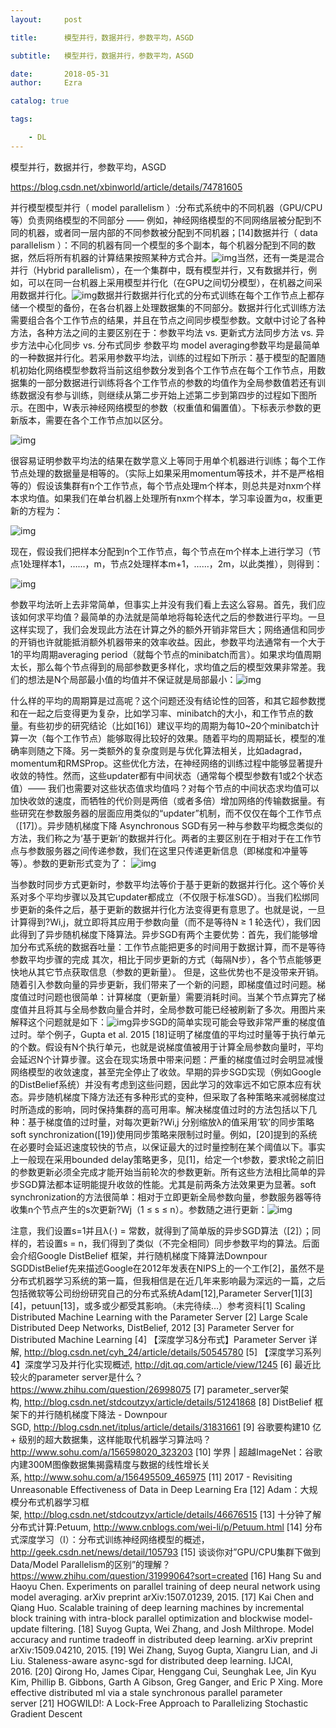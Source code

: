 ```yaml
---
layout:     post

title:      模型并行，数据并行，参数平均，ASGD

subtitle:   模型并行，数据并行，参数平均，ASGD

date:       2018-05-31
author:     Ezra

catalog: true

tags:

    - DL
---
```




模型并行，数据并行，参数平均，ASGD

<https://blog.csdn.net/xbinworld/article/details/74781605>

 并行模型模型并行（ model parallelism ）:分布式系统中的不同机器（GPU/CPU等）负责网络模型的不同部分 —— 例如，神经网络模型的不同网络层被分配到不同的机器，或者同一层内部的不同参数被分配到不同机器；[14]数据并行（ data parallelism ）：不同的机器有同一个模型的多个副本，每个机器分配到不同的数据，然后将所有机器的计算结果按照某种方式合并。![img](https://github.com/ezraxe/ezraxe.github.io/raw/master/img/Image(51).png)当然，还有一类是混合并行（Hybrid parallelism），在一个集群中，既有模型并行，又有数据并行，例如，可以在同一台机器上采用模型并行化（在GPU之间切分模型），在机器之间采用数据并行化。![img](https://github.com/ezraxe/ezraxe.github.io/raw/master/img/Image(52).png)数据并行数据并行化式的分布式训练在每个工作节点上都存储一个模型的备份，在各台机器上处理数据集的不同部分。数据并行化式训练方法需要组合各个工作节点的结果，并且在节点之间同步模型参数。文献中讨论了各种方法，各种方法之间的主要区别在于：参数平均法 vs. 更新式方法同步方法 vs. 异步方法中心化同步 vs. 分布式同步 参数平均 model averaging参数平均是最简单的一种数据并行化。若采用参数平均法，训练的过程如下所示：基于模型的配置随机初始化网络模型参数将当前这组参数分发到各个工作节点在每个工作节点，用数据集的一部分数据进行训练将各个工作节点的参数的均值作为全局参数值若还有训练数据没有参与训练，则继续从第二步开始上述第二步到第四步的过程如下图所示。在图中，W表示神经网络模型的参数（权重值和偏置值）。下标表示参数的更新版本，需要在各个工作节点加以区分。

![img](https://github.com/ezraxe/ezraxe.github.io/raw/master/img/Image(53).png)

很容易证明参数平均法的结果在数学意义上等同于用单个机器进行训练；每个工作节点处理的数据量是相等的。（实际上如果采用momentum等技术，并不是严格相等的）假设该集群有n个工作节点，每个节点处理m个样本，则总共是对nxm个样本求均值。如果我们在单台机器上处理所有nxm个样本，学习率设置为α，权重更新的方程为：

![img](https://github.com/ezraxe/ezraxe.github.io/raw/master/img/Image(54).png)

现在，假设我们把样本分配到n个工作节点，每个节点在m个样本上进行学习（节点1处理样本1，……，m，节点2处理样本m+1，……，2m，以此类推），则得到： 

![img](https://github.com/ezraxe/ezraxe.github.io/raw/master/img/Image(55).png)

参数平均法听上去非常简单，但事实上并没有我们看上去这么容易。首先，我们应该如何求平均值？最简单的办法就是简单地将每轮迭代之后的参数进行平均。一旦这样实现了，我们会发现此方法在计算之外的额外开销非常巨大；网络通信和同步的开销也许就能抵消额外机器带来的效率收益。因此，参数平均法通常有一个大于1的平均周期averaging period（就每个节点的minibatch而言）。如果求均值周期太长，那么每个节点得到的局部参数更多样化，求均值之后的模型效果非常差。我们的想法是N个局部最小值的均值并不保证就是局部最小：![img](https://github.com/ezraxe/ezraxe.github.io/raw/master/img/Image(56).png)

什么样的平均的周期算是过高呢？这个问题还没有结论性的回答，和其它超参数搅和在一起之后变得更为复杂，比如学习率、minibatch的大小，和工作节点的数量。有些初步的研究结论（比如[16]）建议平均的周期为每10~20个minibatch计算一次（每个工作节点）能够取得比较好的效果。随着平均的周期延长，模型的准确率则随之下降。另一类额外的复杂度则是与优化算法相关，比如adagrad，momentum和RMSProp。这些优化方法，在神经网络的训练过程中能够显著提升收敛的特性。然而，这些updater都有中间状态（通常每个模型参数有1或2个状态值）—— 我们也需要对这些状态值求均值吗？对每个节点的中间状态求均值可以加快收敛的速度，而牺牲的代价则是两倍（或者多倍）增加网络的传输数据量。有些研究在参数服务器的层面应用类似的“updater”机制，而不仅仅在每个工作节点（[17]）。异步随机梯度下降 Asynchronous SGD有另一种与参数平均概念类似的方法，我们称之为‘基于更新’的数据并行化。两者的主要区别在于相对于在工作节点与参数服务器之间传递参数，我们在这里只传递更新信息（即梯度和冲量等等）。参数的更新形式变为了： ![img](https://github.com/ezraxe/ezraxe.github.io/raw/master/img/Image(57).png)

当参数时同步方式更新时，参数平均法等价于基于更新的数据并行化。这个等价关系对多个平均步骤以及其它updater都成立（不仅限于标准SGD）。当我们松绑同步更新的条件之后，基于更新的数据并行化方法变得更有意思了。也就是说，一旦计算得到?Wi,j，就立即将其应用于参数向量（而不是等待N ≥ 1 轮迭代），我们因此得到了异步随机梯度下降算法。异步SGD有两个主要优势：首先，我们能够增加分布式系统的数据吞吐量：工作节点能把更多的时间用于数据计算，而不是等待参数平均步骤的完成 其次，相比于同步更新的方式（每隔N步），各个节点能够更快地从其它节点获取信息（参数的更新量）。 但是，这些优势也不是没带来开销。随着引入参数向量的异步更新，我们带来了一个新的问题，即梯度值过时问题。梯度值过时问题也很简单：计算梯度（更新量）需要消耗时间。当某个节点算完了梯度值并且将其与全局参数向量合并时，全局参数可能已经被刷新了多次。用图片来解释这个问题就是如下：![img](https://img-blog.csdn.net/20170729212026866?watermark/2/text/aHR0cDovL2Jsb2cuY3Nkbi5uZXQveGJpbndvcmxk/font/5a6L5L2T/fontsize/400/fill/I0JBQkFCMA==/dissolve/70/gravity/SouthEast)异步SGD的简单实现可能会导致非常严重的梯度值过时。举个例子，Gupta et al. 2015 [18]证明了梯度值的平均过时量等于执行单元的个数。假设有N个执行单元，也就是说梯度值被用于计算全局参数向量时，平均会延迟N个计算步骤。这会在现实场景中带来问题：严重的梯度值过时会明显减慢网络模型的收敛速度，甚至完全停止了收敛。早期的异步SGD实现（例如Google的DistBelief系统）并没有考虑到这些问题，因此学习的效率远不如它原本应有状态。异步随机梯度下降方法还有多种形式的变种，但采取了各种策略来减弱梯度过时所造成的影响，同时保持集群的高可用率。解决梯度值过时的方法包括以下几种：基于梯度值的过时量，对每次更新?Wi,j 分别缩放λ的值采用‘软’的同步策略soft synchronization([19])使用同步策略来限制过时量。例如，[20]提到的系统在必要时会延迟速度较快的节点，以保证最大的过时量控制在某个阈值以下。事实上一般现在采用bounded delay策略更多，见[1]，给定一个t参数，要求t轮之前旧的参数更新必须全完成才能开始当前轮次的参数更新。所有这些方法相比简单的异步SGD算法都本证明能提升收敛的性能。尤其是前两条方法效果更为显著。soft synchronization的方法很简单：相对于立即更新全局参数向量，参数服务器等待收集n个节点产生的s次更新?Wj（1 ≤ s ≤ n）。参数随之进行更新：![img](https://github.com/ezraxe/ezraxe.github.io/raw/master/img/Image(59).png)

注意，我们设置s=1并且λ(·) = 常数，就得到了简单版的异步SGD算法（[2]）；同样的，若设置s = n，我们得到了类似（不完全相同）同步参数平均的算法。后面会介绍Google DistBelief 框架，并行随机梯度下降算法Downpour SGDDistBelief先来描述Google在2012年发表在NIPS上的一个工作[2]，虽然不是分布式机器学习系统的第一篇，但我相信是在近几年来影响最为深远的一篇，之后包括微软等公司纷纷研究自己的分布式系统Adam[12],Parameter Server[1][3][4]，petuun[13]，或多或少都受其影响。（未完待续…）参考资料[1] Scaling Distributed Machine Learning with the Parameter Server [2] Large Scale Distributed Deep Networks, DistBelief, 2012 [3] Parameter Server for Distributed Machine Learning [4] 【深度学习&分布式】Parameter Server 详解, <http://blog.csdn.net/cyh_24/article/details/50545780> [5] 【深度学习系列4】深度学习及并行化实现概述, <http://djt.qq.com/article/view/1245> [6] 最近比较火的parameter server是什么？<https://www.zhihu.com/question/26998075> [7] parameter_server架构, <http://blog.csdn.net/stdcoutzyx/article/details/51241868> [8] DistBelief 框架下的并行随机梯度下降法 - Downpour SGD, <http://blog.csdn.net/itplus/article/details/31831661> [9] 谷歌要构建10 亿+ 级别的超大数据集，这样能取代机器学习算法吗？<http://www.sohu.com/a/156598020_323203> [10] 学界 | 超越ImageNet：谷歌内建300M图像数据集揭露精度与数据的线性增长关系, <http://www.sohu.com/a/156495509_465975> [11] 2017 - Revisiting Unreasonable Effectiveness of Data in Deep Learning Era [12] Adam：大规模分布式机器学习框架, <http://blog.csdn.net/stdcoutzyx/article/details/46676515> [13] 十分钟了解分布式计算:Petuum, <http://www.cnblogs.com/wei-li/p/Petuum.html> [14] 分布式深度学习（I）：分布式训练神经网络模型的概述，<http://geek.csdn.net/news/detail/105793> [15] 谈谈你对”GPU/CPU集群下做到Data/Model Parallelism的区别”的理解？<https://www.zhihu.com/question/31999064?sort=created> [16] Hang Su and Haoyu Chen. Experiments on parallel training of deep neural network using model averaging. arXiv preprint arXiv:1507.01239, 2015. [17] Kai Chen and Qiang Huo. Scalable training of deep learning machines by incremental block training with intra-block parallel optimization and blockwise model-update filtering. [18] Suyog Gupta, Wei Zhang, and Josh Milthrope. Model accuracy and runtime tradeoff in distributed deep learning. arXiv preprint arXiv:1509.04210, 2015. [19] Wei Zhang, Suyog Gupta, Xiangru Lian, and Ji Liu. Staleness-aware async-sgd for distributed deep learning. IJCAI, 2016. [20] Qirong Ho, James Cipar, Henggang Cui, Seunghak Lee, Jin Kyu Kim, Phillip B. Gibbons, Garth A Gibson, Greg Ganger, and Eric P Xing. More effective distributed ml via a stale synchronous parallel parameter server [21] HOGWILD!: A Lock-Free Approach to Parallelizing Stochastic Gradient Descent 